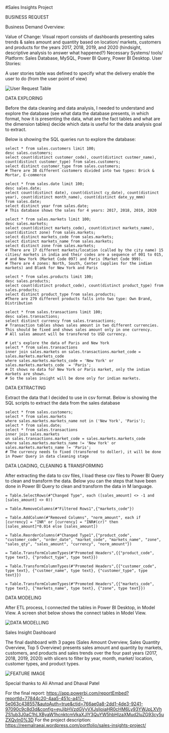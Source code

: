 #Sales Insights Project 

BUSINESS REQUEST

Business Demand Overview:

Value of Change: Visual report consists of dashboards presenting sales trends & sales amount and quantity based on location/ markets, customers and products for the years 2017, 2018, 2019, and 2020 (hindsight, descriptive analysis to answer what happened?)
Necessary Systems/ tools/ Platform: Sales Database, MySQL, Power BI Query, Power BI Desktop.
User Stories:

A user stories table was defined to specify what the delivery enable the user to do (from the user point of view)

![User Request Table](https://user-images.githubusercontent.com/71211875/126686882-ba8e88a4-e0a7-4c54-b2d6-4e250b57f476.GIF)

DATA EXPLORING

Before the data cleaning and data analysis, I needed to understand and explore the database (see what data the database presents, in which format, how it is presenting the data, what are the fact tables and what are the dimension tables) decide which data is useful for the data analysis goal to extract.

Below is showing the SQL queries run to explore the database:

```
select * from sales.customers limit 100;
desc sales.customers;
select count(distinct customer_code), count(distinct custmer_name), count(distinct customer_type) from sales.customers;
select distinct customer_type from sales.customers;
# There are 38 different customers divided into two types: Brick & Mortar, E-commerce

select * from sales.date limit 100;
desc sales.date;
select count(distinct date), count(distinct cy_date), count(distinct year), count(distinct month_name), count(distinct date_yy_mmm)
from sales.date;
select distinct year from sales.date;
# This database shows the sales for 4 years: 2017, 2018, 2019, 2020

select * from sales.markets limit 100;
desc sales.markets;
select count(distinct markets_code), count(distinct markets_name), count(distinct zone) from sales.markets;
select distinct markets_code from sales.markets;
select distinct markets_name from sales.markets;
select distinct zone from sales.markets;
# There are 17 different markets/location (called by the city name) 15 cities/ markets in india and their codes are a sequence of 001 to 015,
# and New York (Market Code 097) and Paris (Market Code 999). 
# There are 4 zones: North, South, Center (applies for the indian markets) and Blank for New York and Paris

select * from sales.products limit 100;
desc sales.products;
select count(distinct product_code), count(distinct product_type) from sales.products;
select distinct product_type from sales.products;
#There are 279 different products falls into two type: Own Brand, Distribution

select * from sales.transactions limit 100;
desc sales.transactions;
select distinct currency from sales.transactions;
# Transaction tables shows sales amount in two different currencies. This should be fixed and shows sales amount only in one currency.
# All sales amount will be transfered to USD currency.

# Let's explore the data of Paris and New York
select * from sales.transactions 
inner join sales.markets on sales.transactions.market_code = sales.markets.markets_code 
where sales.markets.markets_code = 'New York' or sales.markets.markets_code  = 'Paris';
# It shows no data for New York or Paris market, only the indian markets are shown.
# So the sales insight will be done only for indian markets. 
```

DATA EXTRACTING

Extract the data that I decided to use in csv format. Below is showing the SQL scripts to extract the data from the sales database

```
select * from sales.customers;
select * from sales.markets
where sales.markets.markets_name not in ('New York', 'Paris');
select * from sales.date;
select * from sales.transactions 
inner join sales.markets 
on sales.transactions.market_code = sales.markets.markets_code
where sales.markets.markets_name != 'New York' or sales.markets.markets_name != 'Paris';
# The currency needs to fixed (transfered to doller), it will be done in Power Query in data cleaning stage
```

DATA LOADING, CLEANING & TRANSFORMING

After extracting the data to csv files, I load these csv files to Power BI Query to clean and transform the data. Below you can the steps that have been done in Power BI Query to clean and transform the data in M language.

```
= Table.SelectRows(#"Changed Type", each ([sales_amount] <> -1 and [sales_amount] <> 0)) 

= Table.RemoveColumns(#"Filtered Rows1",{"markets_code"}) 

= Table.AddColumn(#"Removed Columns", "norm_amount", each if [currency] = "INR" or [currency] = "INR#(cr)" then [sales_amount]*0.014 else [sales_amount])

= Table.ReorderColumns(#"Changed Type1",{"product_code", "customer_code", "order_date", "market_code", "markets_name", "zone", "sales_qty", "sales_amount", "currency", "norm_amount"})

= Table.TransformColumnTypes(#"Promoted Headers",{{"product_code", type text}, {"product_type", type text}})

= Table.TransformColumnTypes(#"Promoted Headers",{{"customer_code", type text}, {"custmer_name", type text}, {"customer_type", type text}})

= Table.TransformColumnTypes(#"Promoted Headers",{{"markets_code", type text}, {"markets_name", type text}, {"zone", type text}})
```


DATA MODELING

After ETL process, I connected the tables in Power BI Desktop, in Model View. A screen shot below shows the connect tables in Model View.

![DATA MODELLING](https://user-images.githubusercontent.com/71211875/126687531-9d0425f9-311b-47d0-bd6d-1d243a9246be.GIF)

Sales Insight Dashboard

The final dashboard with 3 pages (Sales Amount Overview, Sales Quantity Overview, Top 5 Overview) presents sales amount and quantity by markets, customers, and products and sales trends over the four past years (2017, 2018, 2019, 2020) with slicers to filter by year, month, market/ location, customer types, and product types.

![FEATURE IMAGE](https://user-images.githubusercontent.com/71211875/126687585-a700091e-d0be-4ed5-aa44-e86cf38e67df.GIF)

Special thanks to Ali Ahmad and Dhaval Patel

For the final report: https://app.powerbi.com/reportEmbed?reportId=77844c20-4aa5-451c-a417-5e063c438557&autoAuth=true&ctid=766ae0a8-2dd1-4de3-9241-97090c9c8d3d&config=eyJjbHVzdGVyVXJsIjoiaHR0cHM6Ly93YWJpLXVhZS1ub3J0aC1hLXByaW1hcnktcmVkaXJlY3QuYW5hbHlzaXMud2luZG93cy5uZXQvIn0%3D 
For the project description: https://reemalraeai.wordpress.com/portfolio/sales-insights-project/


